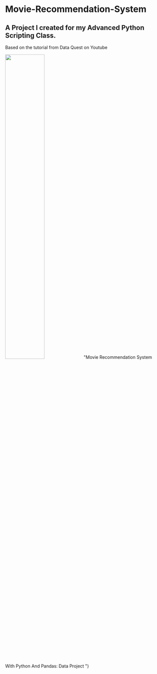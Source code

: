 # Movie-Recommendation-System


## A Project I created for my Advanced Python Scripting Class. 

Based on the tutorial from Data Quest on Youtube 

[<img src="https://i.ytimg.com/vi/Hc79sDi3f0U/maxresdefault.jpg" width="50%">](https://youtu.be/eyEabQRBMQA?si=tYjyJL21nDPiltSk)"Movie Recommendation System With Python And Pandas: Data Project
")
